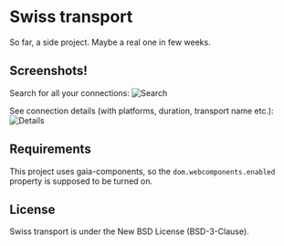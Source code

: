 # Swiss transport

So far, a side project. Maybe a real one in few weeks.

## Screenshots!

Search for all your connections:
![Search](http://i.imgur.com/Fhq24YB.png)

See connection details (with platforms, duration, transport name etc.):
![Details](http://i.imgur.com/vs6lZs4.png)

## Requirements

This project uses gaia-components, so the `dom.webcomponents.enabled` property
is supposed to be turned on.

## License

Swiss transport is under the New BSD License (BSD-3-Clause).
